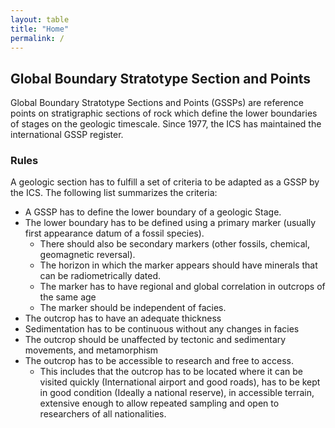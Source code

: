 ```yaml
---
layout: table
title: "Home"
permalink: /
---
```

## Global Boundary Stratotype Section and Points
Global Boundary Stratotype Sections and Points (GSSPs) are reference points on stratigraphic sections of rock which define the lower boundaries of stages on the geologic timescale. Since 1977, the ICS has maintained the international GSSP register.

### Rules
A geologic section has to fulfill a set of criteria to be adapted as a GSSP by the ICS. The following list summarizes the criteria:

* A GSSP has to define the lower boundary of a geologic Stage.
* The lower boundary has to be defined using a primary marker (usually first appearance datum of a fossil species).
    * There should also be secondary markers (other fossils, chemical, geomagnetic reversal).
    * The horizon in which the marker appears should have minerals that can be radiometrically dated.
    * The marker has to have regional and global correlation in outcrops of the same age
    * The marker should be independent of facies.
* The outcrop has to have an adequate thickness
* Sedimentation has to be continuous without any changes in facies
* The outcrop should be unaffected by tectonic and sedimentary movements, and metamorphism
* The outcrop has to be accessible to research and free to access.
    * This includes that the outcrop has to be located where it can be visited quickly (International airport and good roads), has to be kept in good condition (Ideally a national reserve), in accessible terrain, extensive enough to allow repeated sampling and open to researchers of all nationalities.

<!--
* [Quaternary Period](#quaternary)
* [Neogene Period](#neogene)
* [Paleogene Period](#paleogene)
* [Cretaceous Period](#cretaceous)
* [Jurassic Period](#jurassic)
* [Triassic Period](#triassic)
* [Permian Period](#permian)
* [Carboniferous Period](#carboniferous)
* [Devonian Period](#devonian)
* [Silurian Period](#silurian)
* [Ordovician Period](#ordovician)
* [Cambrian Period](#cambrian)
* [Proterozoic Eonothem](#proterozoic)
* [Archean Eonothem](#archean)
* [Hadean Eonothem](#hadean)
-->